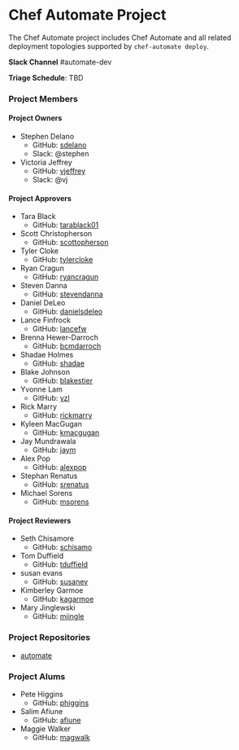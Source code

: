# Chef Automate Project

The Chef Automate project includes Chef Automate and all related
deployment topologies supported by `chef-automate deploy`.

**Slack Channel** #automate-dev

**Triage Schedule**: TBD

### Project Members

#### Project Owners

- Stephen Delano
  - GitHub: [sdelano](https://github.com/sdelano)
  - Slack: @stephen
- Victoria Jeffrey
  - GitHub: [vjeffrey](https://github.com/vjeffrey)
  - Slack: @vj

#### Project Approvers

- Tara Black
  - GitHub: [tarablack01](https://github.com/tarablack01)
- Scott Christopherson
  - GitHub: [scottopherson](https://github.com/scottopherson)
- Tyler Cloke
  - GitHub: [tylercloke](https://github.com/tylercloke)
- Ryan Cragun
  - GitHub: [ryancragun](https://github.com/ryancragun)
- Steven Danna
  - GitHub: [stevendanna](https://github.com/stevendanna)
- Daniel DeLeo
  - GitHub: [danielsdeleo](https://github.com/danielsdeleo)
- Lance Finfrock
  - GitHub: [lancefw](https://github.com/lancefw)
- Brenna Hewer-Darroch
  - GitHub: [bcmdarroch](https://github.com/bcmdarroch)
- Shadae Holmes
  - GitHub: [shadae](https://github.com/shadae)
- Blake Johnson
  - GitHub: [blakestier](https://github.com/blakestier)
- Yvonne Lam
  - GitHub: [yzl](https://github.com/yzl)
- Rick Marry
  - GitHub: [rickmarry](https://github.com/rickmarry)
- Kyleen MacGugan
  - GitHub: [kmacgugan](https://github.com/kmacgugan)
- Jay Mundrawala
  - GitHub: [jaym](https://github.com/jaym)
- Alex Pop
  - GitHub: [alexpop](https://github.com/alexpop)
- Stephan Renatus
  - GitHub: [srenatus](https://github.com/srenatus)
- Michael Sorens
  - GitHub: [msorens](https://github.com/msorens)

#### Project Reviewers

- Seth Chisamore
  - GitHub: [schisamo](https://github.com/schisamo)
- Tom Duffield
  - GitHub: [tduffield](https://github.com/tduffield)
- susan evans
  - GitHub: [susanev](https://github.com/susanev)
- Kimberley Garmoe
  - GitHub: [kagarmoe](https://github.com/kagarmoe)
- Mary Jinglewski
  - GitHub: [mjingle](https://github.com/mjingle)

### Project Repositories

- [automate](https://github.com/chef/automate)

### Project Alums

- Pete Higgins
  - GitHub: [phiggins](https://github.com/phiggins)
- Salim Afiune
  - GitHub: [afiune](https://github.com/afiune)
- Maggie Walker
  - GitHub: [magwalk](https://github.com/magwalk)
